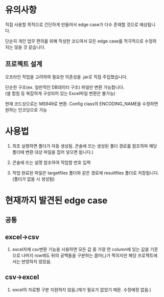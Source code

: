 # 유의사항

직접 사용할 목적으로 간단하게 만들어서 edge case가 다수 존재할 것으로 예상됩니다.

단순히 개인 업무 편의를 위해 작성한 코드여서 모든 edge case를 적극적으로 수정하지는 않을 것 같습니다.  


## 프로젝트 설계
오프라인 작업을 고려하여 필요한 의존성을 .jar로 직접 주입했습니다.

단순한 구조(ex. 일반적인 DB데이터 구조) 파일만 변환 가능합니다.  
(셀 합침 등 복잡하게 구성되어 있는 Excel파일 변환은 불가능)

현재 코드상으로는 MS949로 변환. Config class의 ENCODING_NAME을 수정하면 원하는 인코딩으로 가능

# 사용법

1. 최초 실행하면 폴더가 자동 생성됨. 콘솔에 뜨는 생성된 폴더 경로를 참조하여 해당 폴더에 변환 대상 파일을 집어 넣으면 됩니다.)


2. 콘솔에 뜨는 설명 참조하여 작업할 번호 입력


3. 작업 완료된 파일은 targetfiles 폴더와 같은 경로에 resultfiles 폴더로 저장됩니다.(폴더가 없을 시 생성됨)



# 현재까지 발견된 edge case
## 공통

  
## excel->csv

1. excel자체 csv변환 기능을 사용하면 모든 값 중 가장 먼 column에 있는 값을 기준으로 나머지 row에도 뒤의 공백들을 구분하는 콤마(,)가 찍히지만 해당 프로젝트에서는 반영하지 않았음.


## csv->excel
1. excel의 자료형 구분 지원하지 않음.(제가 필요가 없었기 때문. 수정예정 없음.)
